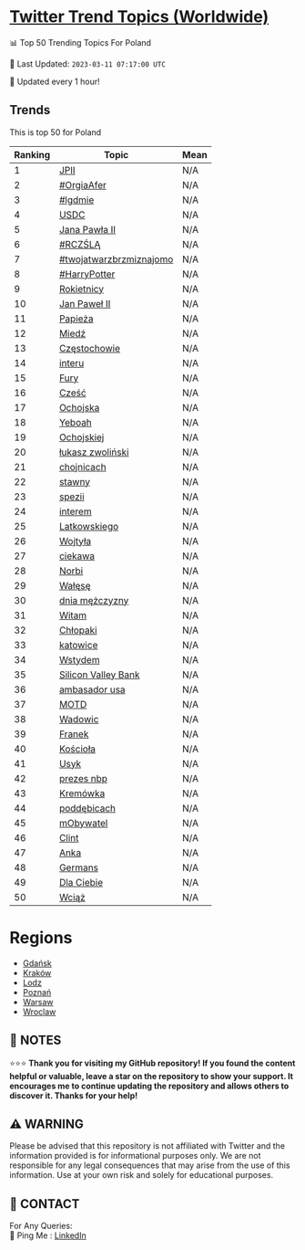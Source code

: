 [Twitter Trend Topics (Worldwide)](https://github.com/ErcinDedeoglu/Twitter-Trend-Topics)
==========


📊 Top 50 Trending Topics For Poland

📆 Last Updated: `2023-03-11 07:17:00 UTC`

🔧 Updated every 1 hour!


## Trends

This is top 50 for Poland

| Ranking | Topic | Mean |
| ------- | ------------ | ------------ |
| 1 | [JPII](http://twitter.com/search?q=JPII) | N/A |
| 2 | [#OrgiaAfer](http://twitter.com/search?q=%23OrgiaAfer) | N/A |
| 3 | [#lgdmie](http://twitter.com/search?q=%23lgdmie) | N/A |
| 4 | [USDC](http://twitter.com/search?q=USDC) | N/A |
| 5 | [Jana Pawła II](http://twitter.com/search?q=Jana+Paw%c5%82a+II) | N/A |
| 6 | [#RCZŚLĄ](http://twitter.com/search?q=%23RCZ%c5%9aL%c4%84) | N/A |
| 7 | [#twojatwarzbrzmiznajomo](http://twitter.com/search?q=%23twojatwarzbrzmiznajomo) | N/A |
| 8 | [#HarryPotter](http://twitter.com/search?q=%23HarryPotter) | N/A |
| 9 | [Rokietnicy](http://twitter.com/search?q=Rokietnicy) | N/A |
| 10 | [Jan Paweł II](http://twitter.com/search?q=Jan+Pawe%c5%82+II) | N/A |
| 11 | [Papieża](http://twitter.com/search?q=Papie%c5%bca) | N/A |
| 12 | [Miedź](http://twitter.com/search?q=Mied%c5%ba) | N/A |
| 13 | [Częstochowie](http://twitter.com/search?q=Cz%c4%99stochowie) | N/A |
| 14 | [interu](http://twitter.com/search?q=interu) | N/A |
| 15 | [Fury](http://twitter.com/search?q=Fury) | N/A |
| 16 | [Cześć](http://twitter.com/search?q=Cze%c5%9b%c4%87) | N/A |
| 17 | [Ochojska](http://twitter.com/search?q=Ochojska) | N/A |
| 18 | [Yeboah](http://twitter.com/search?q=Yeboah) | N/A |
| 19 | [Ochojskiej](http://twitter.com/search?q=Ochojskiej) | N/A |
| 20 | [łukasz zwoliński](http://twitter.com/search?q=%c5%82ukasz+zwoli%c5%84ski) | N/A |
| 21 | [chojnicach](http://twitter.com/search?q=chojnicach) | N/A |
| 22 | [stawny](http://twitter.com/search?q=stawny) | N/A |
| 23 | [spezii](http://twitter.com/search?q=spezii) | N/A |
| 24 | [interem](http://twitter.com/search?q=interem) | N/A |
| 25 | [Latkowskiego](http://twitter.com/search?q=Latkowskiego) | N/A |
| 26 | [Wojtyła](http://twitter.com/search?q=Wojty%c5%82a) | N/A |
| 27 | [ciekawa](http://twitter.com/search?q=ciekawa) | N/A |
| 28 | [Norbi](http://twitter.com/search?q=Norbi) | N/A |
| 29 | [Wałęsę](http://twitter.com/search?q=Wa%c5%82%c4%99s%c4%99) | N/A |
| 30 | [dnia mężczyzny](http://twitter.com/search?q=dnia+m%c4%99%c5%bcczyzny) | N/A |
| 31 | [Witam](http://twitter.com/search?q=Witam) | N/A |
| 32 | [Chłopaki](http://twitter.com/search?q=Ch%c5%82opaki) | N/A |
| 33 | [katowice](http://twitter.com/search?q=katowice) | N/A |
| 34 | [Wstydem](http://twitter.com/search?q=Wstydem) | N/A |
| 35 | [Silicon Valley Bank](http://twitter.com/search?q=Silicon+Valley+Bank) | N/A |
| 36 | [ambasador usa](http://twitter.com/search?q=ambasador+usa) | N/A |
| 37 | [MOTD](http://twitter.com/search?q=MOTD) | N/A |
| 38 | [Wadowic](http://twitter.com/search?q=Wadowic) | N/A |
| 39 | [Franek](http://twitter.com/search?q=Franek) | N/A |
| 40 | [Kościoła](http://twitter.com/search?q=Ko%c5%9bcio%c5%82a) | N/A |
| 41 | [Usyk](http://twitter.com/search?q=Usyk) | N/A |
| 42 | [prezes nbp](http://twitter.com/search?q=prezes+nbp) | N/A |
| 43 | [Kremówka](http://twitter.com/search?q=Krem%c3%b3wka) | N/A |
| 44 | [poddębicach](http://twitter.com/search?q=podd%c4%99bicach) | N/A |
| 45 | [mObywatel](http://twitter.com/search?q=mObywatel) | N/A |
| 46 | [Clint](http://twitter.com/search?q=Clint) | N/A |
| 47 | [Anka](http://twitter.com/search?q=Anka) | N/A |
| 48 | [Germans](http://twitter.com/search?q=Germans) | N/A |
| 49 | [Dla Ciebie](http://twitter.com/search?q=Dla+Ciebie) | N/A |
| 50 | [Wciąż](http://twitter.com/search?q=Wci%c4%85%c5%bc) | N/A |



# Regions

* [Gdańsk](</Poland/Gdańsk.md>)
* [Kraków](</Poland/Kraków.md>)
* [Lodz](</Poland/Lodz.md>)
* [Poznań](</Poland/Poznań.md>)
* [Warsaw](</Poland/Warsaw.md>)
* [Wroclaw](</Poland/Wroclaw.md>)



## 📝 NOTES

⭐⭐⭐ **Thank you for visiting my GitHub repository! If you found the content helpful or valuable, leave a star on the repository to show your support. It encourages me to continue updating the repository and allows others to discover it. Thanks for your help!**


## ⚠️ WARNING

Please be advised that this repository is not affiliated with Twitter and the information provided is for informational purposes only. We are not responsible for any legal consequences that may arise from the use of this information. Use at your own risk and solely for educational purposes.


## 📨 CONTACT

 For Any Queries:  
            🏓 Ping Me : [LinkedIn](https://www.linkedin.com/in/ercindedeoglu/)
